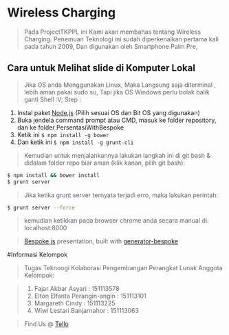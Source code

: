 # Wireless Charging
> Pada ProjectTKPPL ini Kami akan membahas tentang Wireless Charging.
Penemuan Teknologi ini sudah diperkenalkan pertama kali pada tahun 2009, Dan digunakan oleh Smartphone Palm Pre,

## Cara untuk Melihat slide di Komputer Lokal
> Jika OS anda Menggunakan Linux, Maka Langsung saja diterminal , lebih aman pakai sudo su, Tapi jika OS Windows perlu bolak balik ganti Shell :V;
Step : 
1. Instal paket [Node.js](http://nodejs.org) (Pilih sesuai OS dan Bit OS yang digunakan)
2. Buka jendela command prompt atau CMD, masuk ke folder repository, dan ke folder PersentasiWithBespoke
3. Ketik ini `$ npm install -g bower`
4. Dan ketik ini `$ npm install -g grunt-cli`

> Kemudian untuk menjalankannya lakukan langkah ini di git bash & didalam folder repo biar aman (klik kanan, pilih git bash):

```bash
$ npm install && bower install
$ grunt server
```

> Jika ketika grunt server ternyata terjadi erro, maka lakukan perintah:

```bash
$ grunt server --force
```
> kemudian ketikkan pada browser chrome anda secara manual di: 
> localhost:8000

> [Bespoke.js](http://markdalgleish.com/projects/bespoke.js) presentation, built with [generator-bespoke](https://github.com/markdalgleish/generator-bespoke)

#Informasi Kelompok

> Tugas Teknoogi Kolaborasi Pengembangan Perangkat Lunak
> Anggota Kelompok:

> 1. Fajar Akbar Asyari           : 151113578
> 2. Elton Elfanta Perangin-angin : 151113101 
> 3. Margareth Cindy 	  	  : 151113225
> 4. Wiwi Lestari Banjarnahor	  : 151113063

> Find Us @ [Tello](https://trello.com/b/blmS5pko/teknologi-kolaborasi-pengembangan-perangkat-lunak)
